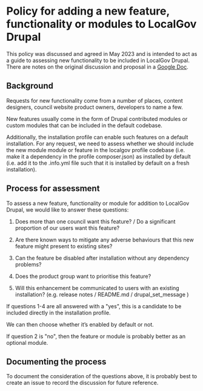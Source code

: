 # Policy for adding a new feature, functionality or modules to LocalGov Drupal

This policy was discussed and agreed in May 2023 and is intended to act as a
guide to assessing new functionality to be included in LocalGov Drupal. There
are notes on the original discussion and proposal in a [Google Doc](https://docs.google.com/document/d/1OCs3W7WFGtDNpL0U-6lhT6pQpOf2RydjtpkAMOrUeI4/edit).

## Background

Requests for new functionality come from a number of places, content designers,
council website product owners, developers to name a few.

New features usually come in the form of Drupal contributed modules or custom
modules that can be included in the default codebase.

Additionally, the installation profile can enable such features on a default
installation. For any request, we need to assess whether we should include the
new module module or feature in the localgov profile codebase (i.e. make it a
dependency in the profile composer.json) as installed by default (i.e. add it to
the .info.yml file such that it is installed by default on a fresh installation).

## Process for assessment

To assess a new feature, functionality or module for addition to LocalGov
Drupal, we would like to answer these questions:

1. Does more than one council want this feature? / Do a significant proportion
of our users want this feature?

2. Are there known ways to mitigate any adverse behaviours that this new feature might present to existing sites?

3. Can the feature be disabled after installation without any dependency
problems?

4. Does the product group want to prioritise this feature?

5. Will this enhancement be communicated to users with an existing installation?
(e.g. release notes / README.md / drupal_set_message )

If questions 1-4 are all answered with a "yes", this is a candidate to be
included directly in the installation profile.

We can then choose whether it’s enabled by default or not.

If question 2 is "no", then the feature or module is probably better as an
optional module.

## Documenting the process

To document the consideration of the questions above, it is probably best to
create an issue to record the discussion for future reference.

